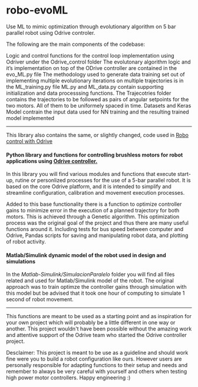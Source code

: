 # robo-evoML
Use ML to mimic optimization through evolutionary algorithm on 5 bar parallel robot using Odrive controler.

The following are the main components of the codebase:

Logic and control functions for the control loop implementation using Odriver under the Odrive_control folder
The evolutonary algorithm logic and it’s implementation on top of the ODrive controller are contained in the evo_ML.py file
The methodology used to generate data training set out of implementing multiple evolutionary iterations on multiple trajectories is in the ML_training.py file
ML.py and ML_data.py contain supporting initialization and data processsing functions.
The Trajecotries folder contains the trajectories to be followed as pairs of angular setpoints for the two motors. All of them to be uniformely spaced in time.
Datasets and Keras Model contrain the input data used for NN training and the resulting trained model implemented


***

This library also contains the same, or slightly changed, code used in [Robo control with Odrive](https://github.com/valenmgama/robo-control)

#### Python library and functions for controlling brushless motors for robot applications using [Odrive controller.](https://www.semanticscholar.org/paper/Development-of-a-Five-Bar-Parallel-Robot-With-Large-Campos-Bourbonnais/4f945b3db879c18c8fdf2b01860d8a9b2f9a274d?p2df)
In this library you will find various modules and functions that execute start-up, rutine or personlized processes for the use of a 5-bar parallel robot. It is based on the core Odrive platform, and it is intended to simplify and streamline configuration, calibration and movement execution processes.

Added to this base functionality there is a function to optimize controller gains to minimize error in the execution of a planned trajectory for both motors. This is achieved through a Genetic algorithm. This optimization process was the original goal of the project and thus there are many useful functions around it. 
Including tests for bus speed between computer and Odrive, Pandas scripts for saving and manipulating robot data, and plotting of robot activity.

#### Matlab/Simulink dynamic model of the robot used in design and simulations
In the _Matlab-Simulink/SimulacionParalelo_ folder you will find all files related and used for Matlab/Simulink model of the robot. The original approach was to train optimze the controller gains through simulation with this model but be advised that it took one hour of computing to simulate 1 second of robot movement.

---

This functions are meant to be used as a starting point and as inspiration for your own project which will probably be a little different in one way or another. This project wouldn't have been possible without the amazing work and attentive support of the Odrive team who started the Odrive controller project.

Desclaimer: This project is meant to be use as a guideline and should work fine were you to build a robot configuration like ours. However users are personally responsible for adapting functions to their setup and needs and remember to always be very careful with yourself and others when testing high power motor controllers. Happy engineering :)
